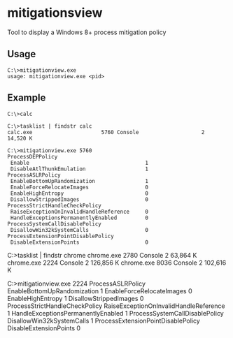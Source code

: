 # mitigationsview

Tool to display a Windows 8+ process mitigation policy

## Usage

```
C:\>mitigationview.exe
usage: mitigationview.exe <pid>
```

## Example

```
C:\>calc

C:\>tasklist | findstr calc
calc.exe                      5760 Console                    2     14,520 K

C:\>mitigationview.exe 5760
ProcessDEPPolicy
 Enable                                     1
 DisableAtlThunkEmulation                   1
ProcessASLRPolicy
 EnableBottomUpRandomization                1
 EnableForceRelocateImages                  0
 EnableHighEntropy                          0
 DisallowStrippedImages                     0
ProcessStrictHandleCheckPolicy
 RaiseExceptionOnInvalidHandleReference     0
 HandleExceptionsPermanentlyEnabled         0
ProcessSystemCallDisablePolicy
 DisallowWin32kSystemCalls                  0
ProcessExtensionPointDisablePolicy
 DisableExtensionPoints                     0

```
C:\>tasklist | findstr chrome
chrome.exe                    2780 Console                    2     63,864 K
chrome.exe                    2224 Console                    2    126,856 K
chrome.exe                    8036 Console                    2    102,616 K

C:\>mitigationview.exe 2224
ProcessASLRPolicy
 EnableBottomUpRandomization                1
 EnableForceRelocateImages                  0
 EnableHighEntropy                          1
 DisallowStrippedImages                     0
ProcessStrictHandleCheckPolicy
 RaiseExceptionOnInvalidHandleReference     1
 HandleExceptionsPermanentlyEnabled         1
ProcessSystemCallDisablePolicy
 DisallowWin32kSystemCalls                  1
ProcessExtensionPointDisablePolicy
 DisableExtensionPoints                     0

```

